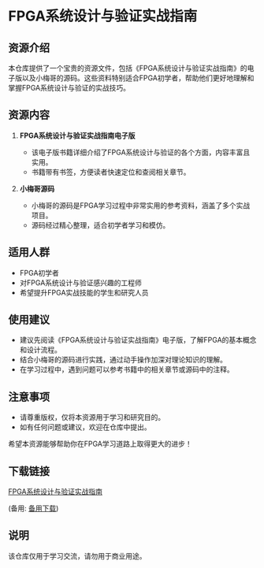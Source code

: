 # FPGA系统设计与验证实战指南

## 资源介绍

本仓库提供了一个宝贵的资源文件，包括《FPGA系统设计与验证实战指南》的电子版以及小梅哥的源码。这些资料特别适合FPGA初学者，帮助他们更好地理解和掌握FPGA系统设计与验证的实战技巧。

## 资源内容

1. **FPGA系统设计与验证实战指南电子版**
   - 该电子版书籍详细介绍了FPGA系统设计与验证的各个方面，内容丰富且实用。
   - 书籍带有书签，方便读者快速定位和查阅相关章节。

2. **小梅哥源码**
   - 小梅哥的源码是FPGA学习过程中非常实用的参考资料，涵盖了多个实战项目。
   - 源码经过精心整理，适合初学者学习和模仿。

## 适用人群

- FPGA初学者
- 对FPGA系统设计与验证感兴趣的工程师
- 希望提升FPGA实战技能的学生和研究人员

## 使用建议

- 建议先阅读《FPGA系统设计与验证实战指南》电子版，了解FPGA的基本概念和设计流程。
- 结合小梅哥的源码进行实践，通过动手操作加深对理论知识的理解。
- 在学习过程中，遇到问题可以参考书籍中的相关章节或源码中的注释。

## 注意事项

- 请尊重版权，仅将本资源用于学习和研究目的。
- 如有任何问题或建议，欢迎在仓库中提出。

希望本资源能够帮助你在FPGA学习道路上取得更大的进步！

## 下载链接
[FPGA系统设计与验证实战指南](https://pan.quark.cn/s/828b83ce9b5c) 

(备用: [备用下载](https://pan.baidu.com/s/1ckweKlcZAsNIUswYiIuBbQ?pwd=1234))

## 说明

该仓库仅用于学习交流，请勿用于商业用途。
